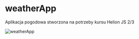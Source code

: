 # weatherApp
Aplikacja pogodowa stworzona na potrzeby kursu Helion JS 2/3

![weatherApp](https://github.com/matthias2003/weatherApp/assets/56407111/e340beaa-ddf7-48c4-9590-254df9803c95)


